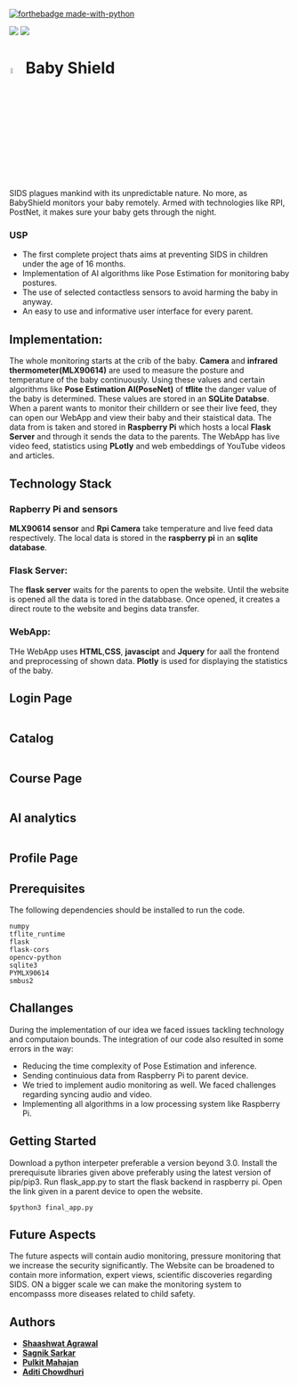 
[![forthebadge made-with-python](http://ForTheBadge.com/images/badges/made-with-python.svg)](https://www.python.org/)

<a href="https://www.tensorflow.org/"><img src="https://img.shields.io/badge/Tensorflow-v2.2.0-orange?style=for-the-badge&logo=tensorflow"></a>
<a href="https://jupyter.org/"><img src="https://img.shields.io/badge/Jupyter%20Notebook-v6.1.3-orange?style=for-the-badge&logo=jupyter"></a>






# <img src="https://github.com/sagnik106/EdTutor/blob/master/static/images/favicon.PNG" width="5%" style="padding:2px">Baby Shield
SIDS plagues mankind with its unpredictable nature. No more, as BabyShield monitors your baby remotely. Armed with technologies like RPI, PostNet, it makes sure your baby gets through the night.

### USP

* The first complete project thats aims at preventing SIDS in children under the age of 16 months.
* Implementation of AI algorithms like Pose Estimation for monitoring baby postures.
* The use of selected contactless sensors to avoid harming the baby in anyway.
* An easy to use and informative user interface for every parent.


## Implementation:  

The whole monitoring starts at the crib of the baby. **Camera** and **infrared thermometer(MLX90614)** are used to measure the posture and temperature of the baby continuously. Using these values and certain algorithms like **Pose Estimation AI(PoseNet)** of **tflite** the danger value of the baby is determined. These values are stored in an **SQLite Databse**. When a parent wants to monitor their chilldern or see their live feed, they can open our WebApp and view their baby and their staistical data. 
The data from is taken and stored in **Raspberry Pi** which hosts a local **Flask Server** and through it sends the data to the parents. The WebApp has live video feed, statistics using **PLotly** and web embeddings of YouTube videos and articles.

## Technology Stack  

### Rapberry Pi and sensors

**MLX90614 sensor** and **Rpi Camera** take temperature and live feed data respectively. The local data is stored in the **raspberry pi** in an **sqlite database**.  

### Flask Server: 

The **flask server** waits for the parents to open the website. Until the website is opened all the data is tored in the databbase. Once opened, it creates a direct route to the website and begins data transfer.

### WebApp:

THe WebApp uses **HTML**,**CSS**, **javascipt** and **Jquery** for aall the frontend and preprocessing of shown data. **Plotly** is used for displaying the statistics of the baby.

## Login Page
<img src="">

## Catalog
<img src="" >

## Course Page
<img src="">

## AI analytics
<img src="">

## Profile Page
<!img src="">


  

## Prerequisites

The following dependencies should be installed to run the code. 

```
numpy
tflite_runtime
flask
flask-cors
opencv-python
sqlite3
PYMLX90614
smbus2
```

## Challanges

During the implementation of our idea we faced issues tackling technology and computaion bounds. The integration of our code also resulted in some errors in the way:
* Reducing the time complexity of Pose Estimation and inference.
* Sending continuious data from Raspberry Pi to parent device.
* We tried to implement audio monitoring as well. We faced challenges regarding syncing audio and video.
* Implementing all algorithms in a low processing system like Raspberry Pi.

## Getting Started

Download a python interpeter preferable a version beyond 3.0. Install the prerequisute libraries given above preferably using the latest version of pip/pip3. Run flask_app.py to start the flask backend in raspberry pi. Open the link given in a parent device to open the website. 

```
$python3 final_app.py

```

## Future Aspects

The future aspects will contain audio monitoring, pressure monitoring that we increase the security significantly. The Website can be broadened to contain more information, expert views, scientific discoveries regarding SIDS. ON a bigger scale we can make the monitoring system to encompasss more diseases related to child safety.

## Authors


* [**Shaashwat Agrawal**](https://github.com/Shaashwat05) 
* [**Sagnik Sarkar**](https://github.com/sagnik106) 
* [**Pulkit Mahajan**](https://github.com/pulkitmahajan23) 
* [**Aditi Chowdhuri**](https://github.com/Aditi-Chowdhuri)
 





